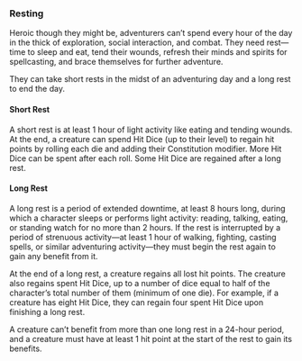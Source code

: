 ### Resting

Heroic though they might be, adventurers can’t spend every hour of the day in the thick of exploration, social interaction, and combat.
They need rest—time to sleep and eat, tend their wounds, refresh their minds and spirits for spellcasting, and brace themselves for further adventure.

They can take short rests in the midst of an adventuring day and a long rest to end the day.

#### Short Rest

A short rest is at least 1 hour of light activity like eating and tending wounds.
At the end, a creature can spend Hit Dice (up to their level) to regain hit points by rolling each die and adding their Constitution modifier.
More Hit Dice can be spent after each roll.
Some Hit Dice are regained after a long rest.

#### Long Rest

A long rest is a period of extended downtime, at least 8 hours long, during which a character sleeps or performs light activity: reading, talking, eating, or standing watch for no more than 2 hours.
If the rest is interrupted by a period of strenuous activity—at least 1 hour of walking, fighting, casting spells, or similar adventuring activity—they must begin the rest again to gain any benefit from it.

At the end of a long rest, a creature regains all lost hit points.
The creature also regains spent Hit Dice, up to a number of dice equal to half of the character’s total number of them (minimum of one die).
For example, if a creature has eight Hit Dice, they can regain four spent Hit Dice upon finishing a long rest.

A creature can’t benefit from more than one long rest in a 24-hour period, and a creature must have at least 1 hit point at the start of the rest to gain its benefits.
